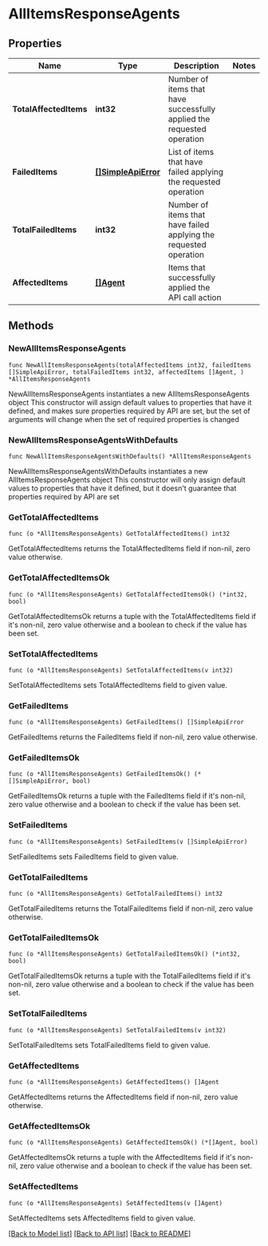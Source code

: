 # AllItemsResponseAgents

## Properties

Name | Type | Description | Notes
------------ | ------------- | ------------- | -------------
**TotalAffectedItems** | **int32** | Number of items that have successfully applied the requested operation | 
**FailedItems** | [**[]SimpleApiError**](SimpleApiError.md) | List of items that have failed applying the requested operation | 
**TotalFailedItems** | **int32** | Number of items that have failed applying the requested operation | 
**AffectedItems** | [**[]Agent**](Agent.md) | Items that successfully applied the API call action | 

## Methods

### NewAllItemsResponseAgents

`func NewAllItemsResponseAgents(totalAffectedItems int32, failedItems []SimpleApiError, totalFailedItems int32, affectedItems []Agent, ) *AllItemsResponseAgents`

NewAllItemsResponseAgents instantiates a new AllItemsResponseAgents object
This constructor will assign default values to properties that have it defined,
and makes sure properties required by API are set, but the set of arguments
will change when the set of required properties is changed

### NewAllItemsResponseAgentsWithDefaults

`func NewAllItemsResponseAgentsWithDefaults() *AllItemsResponseAgents`

NewAllItemsResponseAgentsWithDefaults instantiates a new AllItemsResponseAgents object
This constructor will only assign default values to properties that have it defined,
but it doesn't guarantee that properties required by API are set

### GetTotalAffectedItems

`func (o *AllItemsResponseAgents) GetTotalAffectedItems() int32`

GetTotalAffectedItems returns the TotalAffectedItems field if non-nil, zero value otherwise.

### GetTotalAffectedItemsOk

`func (o *AllItemsResponseAgents) GetTotalAffectedItemsOk() (*int32, bool)`

GetTotalAffectedItemsOk returns a tuple with the TotalAffectedItems field if it's non-nil, zero value otherwise
and a boolean to check if the value has been set.

### SetTotalAffectedItems

`func (o *AllItemsResponseAgents) SetTotalAffectedItems(v int32)`

SetTotalAffectedItems sets TotalAffectedItems field to given value.


### GetFailedItems

`func (o *AllItemsResponseAgents) GetFailedItems() []SimpleApiError`

GetFailedItems returns the FailedItems field if non-nil, zero value otherwise.

### GetFailedItemsOk

`func (o *AllItemsResponseAgents) GetFailedItemsOk() (*[]SimpleApiError, bool)`

GetFailedItemsOk returns a tuple with the FailedItems field if it's non-nil, zero value otherwise
and a boolean to check if the value has been set.

### SetFailedItems

`func (o *AllItemsResponseAgents) SetFailedItems(v []SimpleApiError)`

SetFailedItems sets FailedItems field to given value.


### GetTotalFailedItems

`func (o *AllItemsResponseAgents) GetTotalFailedItems() int32`

GetTotalFailedItems returns the TotalFailedItems field if non-nil, zero value otherwise.

### GetTotalFailedItemsOk

`func (o *AllItemsResponseAgents) GetTotalFailedItemsOk() (*int32, bool)`

GetTotalFailedItemsOk returns a tuple with the TotalFailedItems field if it's non-nil, zero value otherwise
and a boolean to check if the value has been set.

### SetTotalFailedItems

`func (o *AllItemsResponseAgents) SetTotalFailedItems(v int32)`

SetTotalFailedItems sets TotalFailedItems field to given value.


### GetAffectedItems

`func (o *AllItemsResponseAgents) GetAffectedItems() []Agent`

GetAffectedItems returns the AffectedItems field if non-nil, zero value otherwise.

### GetAffectedItemsOk

`func (o *AllItemsResponseAgents) GetAffectedItemsOk() (*[]Agent, bool)`

GetAffectedItemsOk returns a tuple with the AffectedItems field if it's non-nil, zero value otherwise
and a boolean to check if the value has been set.

### SetAffectedItems

`func (o *AllItemsResponseAgents) SetAffectedItems(v []Agent)`

SetAffectedItems sets AffectedItems field to given value.



[[Back to Model list]](../README.md#documentation-for-models) [[Back to API list]](../README.md#documentation-for-api-endpoints) [[Back to README]](../README.md)


